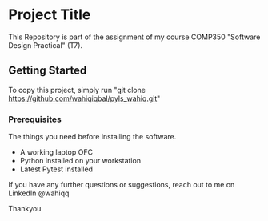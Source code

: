 # Project Title

This Repository is part of the assignment of my course COMP350 "Software Design Practical" (T7).

## Getting Started

To copy this project, simply run "git clone https://github.com/wahiqiqbal/pyls_wahiq.git"

### Prerequisites

The things you need before installing the software.

* A working laptop OFC
* Python installed on your workstation
* Latest Pytest installed

If you have any further questions or suggestions, reach out to me on LinkedIn @wahiqq

Thankyou
